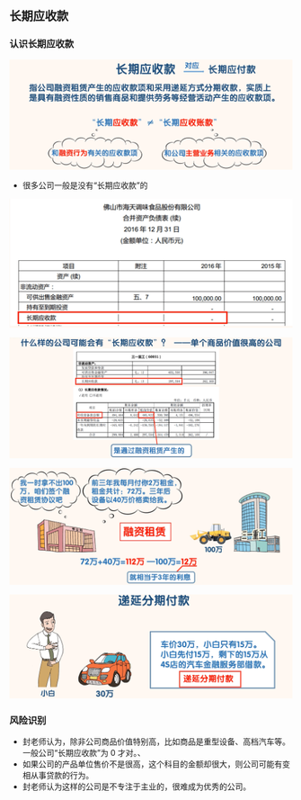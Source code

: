 ## 长期应收款

### 认识长期应收款

![image-20220505131208616](images/image-20220505131208616.png)

- 很多公司一般是没有“长期应收款”的

<img src="images/image-20220505131237034.png" alt="image-20220505131237034" style="zoom:50%;" />

![image-20220505131329551](images/image-20220505131329551.png)

![image-20220505131407537](images/image-20220505131407537.png)

![image-20220505131441542](images/image-20220505131441542.png)

### 风险识别

- 封老师认为，除非公司商品价值特别高，比如商品是重型设备、高档汽车等。一般公司“长期应收款”为 0 才对。、
- 如果公司的产品单位售价不是很高，这个科目的金额却很大，则公司可能有变相从事贷款的行为。
- 封老师认为这样的公司是不专注于主业的，很难成为优秀的公司。